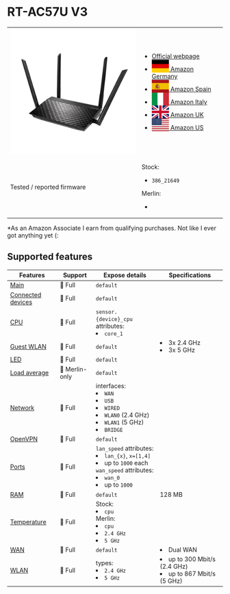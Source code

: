 # RT-AC57U V3

<table>
<tr><td><img src="/devices/RT-AC57UV3.png" width="300"></td><td>

- [Official webpage](https://www.asus.com/networking-iot-servers/wifi-routers/asus-wifi-routers/rt-ac57u-v3/)
- [<img src="/flags/de.svg" height="30" style="vertical-align:bottom;" alt="Germany"> Amazon Germany](https://amzn.to/3Tv2KUP)
- [<img src="/flags/es.svg" height="30" style="vertical-align:bottom;" alt="Spain"> Amazon Spain](https://amzn.to/3Eo6hjr)
- [<img src="/flags/it.svg" height="30" style="vertical-align:bottom;" alt="Italy"> Amazon Italy](https://amzn.to/3Gc3Hi2)
- [<img src="/flags/gb.svg" height="30" style="vertical-align:bottom;" alt="UK"> Amazon UK](https://amzn.to/3E5ORGP)
- [<img src="/flags/us.svg" height="30" style="vertical-align:bottom;" alt="USA"> Amazon US](https://amzn.to/3DXovH8)
</td></tr>
<tr><td>Tested / reported firmware</td><td>

Stock:
- `386_21649`

Merlin:
- ` `
</td></tr>
</table>

*As an Amazon Associate I earn from qualifying purchases. Not like I ever got anything yet (:

## Supported features

|Features|Support|Expose details|Specifications|
|--------|-------|--------------|--------------|
|[Main](/features/0_main.md)|:green_heart: Full|`default`|
|[Connected devices](/features/connected-devices.md)|:green_heart: Full|`default`|
|[CPU](/features/cpu.md)|:green_heart: Full|`sensor.{device}_cpu` attributes:<li>`core_1`</li>||
|[Guest WLAN](/features/guest-wlan.md)|:green_heart: Full|`default`|<li>3x 2.4 GHz</li><li>3x 5 GHz</li>|
|[LED](/features/led.md)|:green_heart: Full|`default`|
|[Load average](/features/load-average.md)|:yellow_heart: Merlin-only|`default`|
|[Network](/features/network.md)|:green_heart: Full|interfaces:<li>`WAN`</li><li>`USB`</li><li>`WIRED`</li><li>`WLAN0` (2.4 GHz)</li><li>`WLAN1` (5 GHz)</li><li>`BRIDGE`</li>|
|[OpenVPN](/features/openvpn.md)|:green_heart: Full|`default`|
|[Ports](/features/ports.md)|:green_heart: Full|`lan_speed` attributes:<li>`lan_{x}`, `x=[1,4]`</li><li>up to `1000` each</li>`wan_speed` attributes:<li>`wan_0`</li><li>up to `1000`</li>||
|[RAM](/features/ram.md)|:green_heart: Full|`default`|128 MB|
|[Temperature](/features/temperature.md)|:green_heart: Full|Stock:<li>`cpu`</li>Merlin:<li>`cpu`</li><li>`2.4 GHz`</li><li>`5 GHz`</li>|
|[WAN](/features/wan.md)|:green_heart: Full|`default`|<li>Dual WAN</li>|
|[WLAN](/features/wlan.md)|:green_heart: Full|types:<li>`2.4 GHz`</li><li>`5 GHz`</li>|<li>up to 300 Mbit/s (2.4 GHz)</li><li>up to 867 Mbit/s (5 GHz)</li>|

